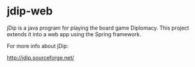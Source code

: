 jdip-web
========

jDip is a java program for playing the board game Diplomacy. This project extends it into a web app using the Spring framework. 

For more info about jDip:

http://jdip.sourceforge.net/
